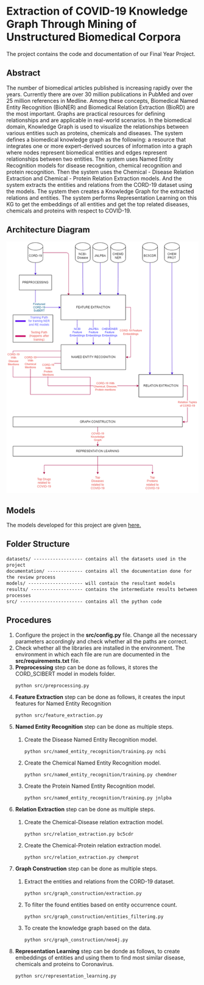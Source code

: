 # Extraction of COVID-19 Knowledge Graph Through Mining of Unstructured Biomedical Corpora

The project contains the code and documentation of our Final Year Project.

## Abstract

The number of biomedical articles published is increasing rapidly over the years. Currently there are over 30 million publications in PubMed and over 25 million references in Medline. Among these concepts, Biomedical Named Entity Recognition (BioNER) and Biomedical Relation Extraction (BioRD) are the most important. Graphs are practical resources for defining relationships and are applicable in real-world scenarios. In the biomedical domain, Knowledge Graph is used to visualize the relationships between various entities such as proteins, chemicals and diseases. The system defines a biomedical knowledge graph as the following: a resource that integrates one or more expert-derived sources of information into a graph where nodes represent biomedical entities and edges represent relationships between two entities. The system uses Named Entity Recognition models for disease recognition, chemical recognition and protein recognition. Then the system uses the Chemical - Disease Relation Extraction and Chemical - Protein Relation Extraction models. And the system extracts the entities and relations from the CORD-19 dataset using the models. The system then creates a Knowledge Graph for the extracted relations and entities. The system performs Representation Learning on this KG to get the embeddings of all entities and get the  top related diseases, chemicals and proteins with respect to COVID-19.

## Architecture Diagram
![Architecture Diagram](/documentation/Review_3/architecture.png)

## Models

The models developed for this project are given [here.](https://github.com/athiban2001/Extraction-of-COVID-19-Knowledge-Graph/blob/master/models/README.md)

## Folder Structure

````
datasets/ ------------------ contains all the datasets used in the project
documentation/ ------------- contains all the documentation done for the review process
models/ -------------------- will contain the resultant models
results/ ------------------- contains the intermediate results between processes
src/ ----------------------- contains all the python code
````

## Procedures

1. Configure the project in the **src/config.py** file. Change all the necessary parameters accordingly and check whether all the paths are correct.
2. Check whether all the libraries are installed in the environment. The environment in which each file are run are documented in the **src/requirements.txt** file.
3. **Preprocessing** step can be done as follows, it stores the CORD_SCIBERT model in models folder.
    ````
    python src/preprocessing.py
    ````
4. **Feature Extraction** step can be done as follows, it creates the input features for Named Entity Recognition
    ````
    python src/feature_extraction.py
    ````
5. **Named Entity Recognition** step can be done as multiple steps.<br><br/>
   1. Create the Disease Named Entity Recognition model.
        ````
        python src/named_entity_recognition/training.py ncbi
        ````
   2. Create the Chemical Named Entity Recognition model.
        ````
        python src/named_entity_recognition/training.py chemdner
        ````
   3. Create the Protein Named Entity Recognition model.
        ````
        python src/named_entity_recognition/training.py jnlpba
        ````
6. **Relation Extraction** step can be done as multiple steps.<br><br/>
   1. Create the Chemical-Disease relation extraction model.
        ````
        python src/relation_extraction.py bc5cdr
        ````
   2. Create the Chemical-Protein relation extraction model.
        ````
        python src/relation_extraction.py chemprot
        ````
7. **Graph Construction** step can be done as multiple steps.<br><br/>
   1. Extract the entities and relations from the CORD-19 dataset.
        ````
        python src/graph_construction/extraction.py
        ````
   2. To filter the found entities based on entity occurrence count.
        ````
        python src/graph_construction/entities_filtering.py
        ````
   3. To create the knowledge graph based on the data.
        ````
        python src/graph_construction/neo4j.py
        ````
8. **Representation Learning** step can be donde as follows, to create embeddings of entities and using them to find most similar disease, chemicals and proteins to Coronavirus.
    ````
    python src/representation_learning.py
    ````